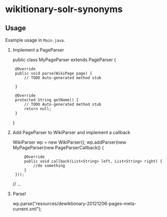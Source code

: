 # wikitionary-solr-synonyms

## Usage

Example usage in `Main.java`.

1. Implement a PageParser
	
	 public class MyPageParser extends PageParser {
	 
	 	@Override
	 	public void parse(WikiPage page) {
	 		// TODO Auto-generated method stub
	 
	 	}
	 
	 	@Override
	 	protected String getName() {
	 		// TODO Auto-generated method stub
	 		return null;
	 	}
	 
	 }
	
2. Add PageParser to WikiParser and implement a callback
	
	 WikiParser wp = new WikiParser();
	 wp.addParser(new MyPageParser(new PageParserCallback() {
			
			@Override
			public void callback(List<String> left, List<String> right) {
				//do something
			}
		}));
	
	 // ...
	
3. Parse!
	
	 wp.parse("resources/dewiktionary-20121206-pages-meta-current.xml");
	
	
